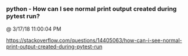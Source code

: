 ﻿

### python - How can I see normal print output created during pytest run?
@ 3/17/18 11:00:04 PM

https://stackoverflow.com/questions/14405063/how-can-i-see-normal-print-output-created-during-pytest-run

